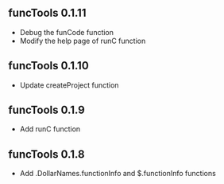 ## funcTools 0.1.11
* Debug the funCode function
* Modify the help page of runC function

## funcTools 0.1.10
* Update createProject function

## funcTools 0.1.9
* Add runC function

## funcTools 0.1.8
* Add .DollarNames.functionInfo and $.functionInfo functions
